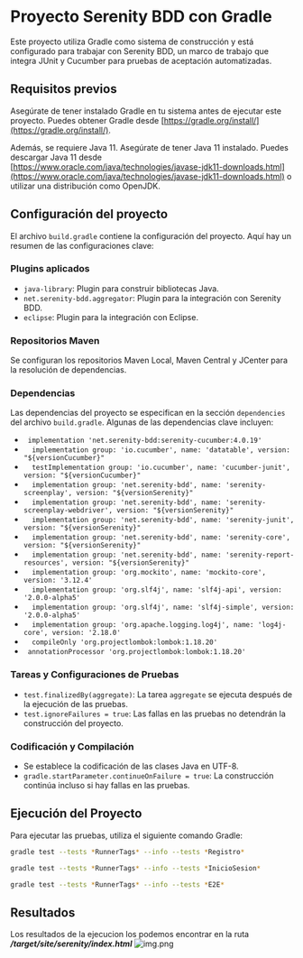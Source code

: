 # Proyecto Serenity BDD con Gradle

Este proyecto utiliza Gradle como sistema de construcción y está configurado para trabajar con Serenity BDD, un marco de trabajo que integra JUnit y Cucumber para pruebas de aceptación automatizadas.

## Requisitos previos

Asegúrate de tener instalado Gradle en tu sistema antes de ejecutar este proyecto. Puedes obtener Gradle desde [https://gradle.org/install/](https://gradle.org/install/).

Además, se requiere Java 11. Asegúrate de tener Java 11 instalado. Puedes descargar Java 11 desde [https://www.oracle.com/java/technologies/javase-jdk11-downloads.html](https://www.oracle.com/java/technologies/javase-jdk11-downloads.html) o utilizar una distribución como OpenJDK.


## Configuración del proyecto

El archivo `build.gradle` contiene la configuración del proyecto. Aquí hay un resumen de las configuraciones clave:

### Plugins aplicados

- `java-library`: Plugin para construir bibliotecas Java.
- `net.serenity-bdd.aggregator`: Plugin para la integración con Serenity BDD.
- `eclipse`: Plugin para la integración con Eclipse.

### Repositorios Maven

Se configuran los repositorios Maven Local, Maven Central y JCenter para la resolución de dependencias.

### Dependencias

Las dependencias del proyecto se especifican en la sección `dependencies` del archivo `build.gradle`. Algunas de las dependencias clave incluyen:

- `  implementation 'net.serenity-bdd:serenity-cucumber:4.0.19' `
- `  implementation group: 'io.cucumber', name: 'datatable', version: "${versionCucumber}"`
- `  testImplementation group: 'io.cucumber', name: 'cucumber-junit', version: "${versionCucumber}"`
- `  implementation group: 'net.serenity-bdd', name: 'serenity-screenplay', version: "${versionSerenity}"`
- `  implementation group: 'net.serenity-bdd', name: 'serenity-screenplay-webdriver', version: "${versionSerenity}"`
- `  implementation group: 'net.serenity-bdd', name: 'serenity-junit', version: "${versionSerenity}"`
- `  implementation group: 'net.serenity-bdd', name: 'serenity-core', version: "${versionSerenity}"`
- `  implementation group: 'net.serenity-bdd', name: 'serenity-report-resources', version: "${versionSerenity}"`
- `  implementation group: 'org.mockito', name: 'mockito-core', version: '3.12.4'`
- `  implementation group: 'org.slf4j', name: 'slf4j-api', version: '2.0.0-alpha5'`
- `  implementation group: 'org.slf4j', name: 'slf4j-simple', version: '2.0.0-alpha5'`
- `  implementation group: 'org.apache.logging.log4j', name: 'log4j-core', version: '2.18.0'`
- `  compileOnly 'org.projectlombok:lombok:1.18.20'`
- ` annotationProcessor 'org.projectlombok:lombok:1.18.20'`

### Tareas y Configuraciones de Pruebas

- `test.finalizedBy(aggregate)`: La tarea `aggregate` se ejecuta después de la ejecución de las pruebas.
- `test.ignoreFailures = true`: Las fallas en las pruebas no detendrán la construcción del proyecto.

### Codificación y Compilación

- Se establece la codificación de las clases Java en UTF-8.
- `gradle.startParameter.continueOnFailure = true`: La construcción continúa incluso si hay fallas en las pruebas.

## Ejecución del Proyecto

Para ejecutar las pruebas, utiliza el siguiente comando Gradle:

```bash
gradle test --tests *RunnerTags* --info --tests *Registro*
```
```bash
gradle test --tests *RunnerTags* --info --tests *InicioSesion*
```
```bash
gradle test --tests *RunnerTags* --info --tests *E2E*
```


## Resultados 
Los resultados de la ejecucion los podemos encontrar en la ruta ***/target/site/serenity/index.html***
![img.png](img.png)
